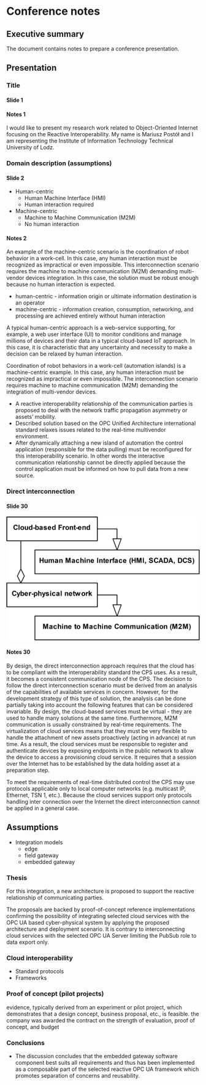 # Conference notes

## Executive summary

The document contains notes to prepare a conference presentation.

## Presentation

### Title

#### Slide 1

#### Notes 1

I would like to present my research work related to Object-Oriented Internet focusing on the Reactive Interoperability. My name is Mariusz Postół and I am representing the Institute of Information Technology Technical University of Lodz.

### Domain description (assumptions)

#### Slide 2

- Human-centric
  - Human Machine Interface (HMI)
  - Human interaction required
- Machine-centric
  - Machine to Machine Communication (M2M)
  - No human interaction

#### Notes 2

An example of the machine-centric scenario is the coordination of robot behavior in a work-cell. In this case, any human interaction must be recognized as impractical or even impossible. This interconnection scenario requires the machine to machine communication (M2M) demanding multi-vendor devices integration. In this case, the solution must be robust enough because no human interaction is expected.

- human-centric - information origin or ultimate information destination is an operator
- machine-centric - information creation, consumption, networking, and processing are achieved entirely without human interaction

A typical human-centric approach is a web-service supporting, for example, a web user interface (UI) to monitor conditions and manage millions of devices and their data in a typical cloud-based IoT approach. In this case, it is characteristic that any uncertainty and necessity to make a decision can be relaxed by human interaction.

Coordination of robot behaviors in a work-cell (automation islands) is a machine-centric example. In this case, any human interaction must be recognized as impractical or even impossible. The interconnection scenario requires machine to machine communication (M2M) demanding the integration of multi-vendor devices.

- A reactive interoperability relationship of the communication parties is proposed to deal with the network traffic propagation asymmetry or assets’ mobility.
- Described solution based on the OPC Unified Architecture international standard relaxes issues related to the real-time multivendor environment.
- After dynamically attaching a new island of automation the control application (responsible for the data pulling) must be reconfigured for this interoperability scenario. In other words the interactive communication relationship cannot be directly applied because the control application must be informed on how to pull data from a new source.

### Direct interconnection

#### Slide 30

![Direct Interconnection](../.Media/DirectInterconnetion.png)

#### Notes 30

By design, the direct interconnection approach requires that the cloud has to be compliant with the interoperability standard the CPS uses. As a result, it becomes a consistent communication node of the CPS. The decision to follow the direct interconnection scenario must be derived from an analysis of the capabilities of available services in concern. However, for the development strategy of this type of solution, the analysis can be done partially taking into account the following features that can be considered invariable. By design, the cloud-based services must be virtual - they are used to handle many solutions at the same time. Furthermore, M2M communication is usually constrained by real-time requirements. The virtualization of cloud services means that they must be very flexible to handle the attachment of new assets proactively (acting in advance) at run time. As a result, the cloud services must be responsible to register and authenticate devices by exposing endpoints in the public network to allow the device to access a provisioning cloud service. It requires that a session over the Internet has to be established by the data holding asset at a preparation step.

To meet the requirements of real-time distributed control the CPS may use protocols applicable only to local computer networks (e.g. multicast IP, Ethernet, TSN 1, etc.). Because the cloud services support only protocols handling inter connection over the Internet the direct interconnection cannot be applied in a general case.


## Assumptions

- Integration models
  - edge
  - field gateway
  - embedded gateway

### Thesis

For this integration, a new architecture is proposed to support the reactive relationship of communicating parties.

The proposals are backed by proof-of-concept reference implementations confirming the possibility of integrating selected cloud services with the OPC UA based cyber-physical system by applying the proposed architecture and deployment scenario. It is contrary to interconnecting cloud services with the selected OPC UA Server limiting the PubSub role to data export only.

### Cloud interoperability

- Standard protocols
- Frameworks

### Proof of concept (pilot projects)

evidence, typically derived from an experiment or pilot project, which demonstrates that a design concept, business proposal, etc., is feasible.
the company was awarded the contract on the strength of evaluation, proof of concept, and budget

### Conclusions

- The discussion concludes that the embedded gateway software component best suits all requirements and thus has been implemented as a composable part of the selected reactive OPC UA
framework which promotes separation of concerns and reusability.
